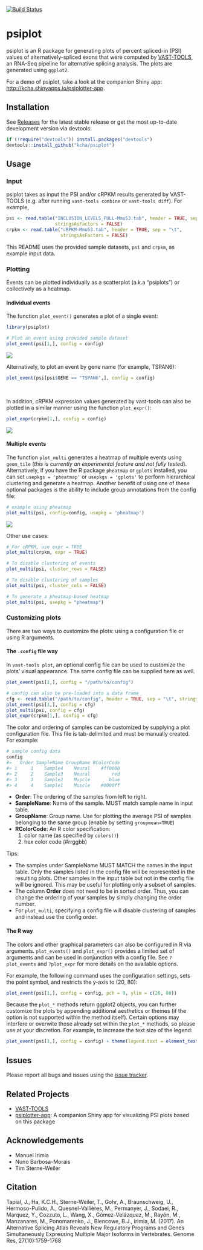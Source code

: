 <!-- README.md is generated from README.Rmd. Please edit that file -->
[![Build
Status](https://travis-ci.org/kcha/psiplot.svg?branch=master)](https://travis-ci.org/kcha/psiplot)

psiplot
=======

psiplot is an R package for generating plots of percent spliced-in (PSI)
values of alternatively-spliced exons that were computed by
[VAST-TOOLS](https://github.com/vastgroup/vast-tools), an RNA-Seq
pipeline for alternative splicing analysis. The plots are generated
using `ggplot2`.

For a demo of psiplot, take a look at the companion Shiny app:
<http://kcha.shinyapps.io/psiplotter-app>.

Installation
------------

See [Releases](https://github.com/kcha/psiplot/releases) for the latest
stable release or get the most up-to-date development version via
devtools:

``` r
if (!require("devtools")) install.packages("devtools")
devtools::install_github("kcha/psiplot")
```

Usage
-----

### Input

psiplot takes as input the PSI and/or cRPKM results generated by
VAST-TOOLS (e.g. after running `vast-tools combine` or
`vast-tools diff`). For example,

``` r
psi <- read.table("INCLUSION_LEVELS_FULL-Mmu53.tab", header = TRUE, sep = "\t",
                  stringsAsFactors = FALSE)
crpkm <- read.table("cRPKM-Mmu53.tab", header = TRUE, sep = "\t",
                    stringsAsFactors = FALSE)
```

This README uses the provided sample datasets, `psi` and `crpkm`, as
example input data.

### Plotting

Events can be plotted individually as a scatterplot (a.k.a “psiplots”)
or collectively as a heatmap.

#### Individual events

The function `plot_event()` generates a plot of a single event:

``` r
library(psiplot)

# Plot an event using provided sample dataset
plot_event(psi[1,], config = config)
```

![](man/figures/plot_event-1.png)

Alternatively, to plot an event by gene name (for example, TSPAN6):

``` r
plot_event(psi[psi$GENE == "TSPAN6",], config = config)
```

<br />

In addition, cRPKM expression values generated by vast-tools can also be
plotted in a similar manner using the function `plot_expr()`:

``` r
plot_expr(crpkm[1,], config = config)
```

![](man/figures/plot_expr-1.png)

#### Multiple events

The function `plot_multi` generates a heatmap of multiple events using
`geom_tile` (*this is currently an experimental feature and not fully
tested*). Alternatively, if you have the R package `pheatmap` or
`gplots` installed, you can set `usepkgs = 'pheatmap'` or
`usepkgs = 'gplots'` to perform hierarchical clustering and generate a
heatmap. Another benefit of using one of these optional packages is the
ability to include group annotations from the config file:

``` r
# example using pheatmap
plot_multi(psi, config=config, usepkg = 'pheatmap')
```

![](man/figures/plot_multi-1.png)

Other use cases:

``` r
# For cRPKM, use expr = TRUE
plot_multi(crpkm, expr = TRUE)

# To disable clustering of events
plot_multi(psi, cluster_rows = FALSE)

# To disable clustering of samples
plot_multi(psi, cluster_cols = FALSE)

# To generate a pheatmap-based heatmap 
plot_multi(psi, usepkg = "pheatmap")
```

### Customizing plots

There are two ways to customize the plots: using a configuration file or
using R arguments.

#### The `.config` file way

In `vast-tools plot`, an optional config file can be used to customize
the plots’ visual appearance. The same config file can be supplied here
as well.

``` r
plot_event(psi[1,], config = "/path/to/config")

# config can also be pre-loaded into a data frame
cfg <- read.table("/path/to/config", header = TRUE, sep = "\t", stringsAsFactor = FALSE)
plot_event(psi[1,], config = cfg)
plot_multi(psi, config = cfg)
plot_expr(crpkm[1,], config = cfg)
```

The color and ordering of samples can be customized by supplying a plot
configuration file. This file is tab-delimited and must be manually
created. For example:

``` r
# sample config data
config
#>   Order SampleName GroupName RColorCode
#> 1     1    Sample4    Neural    #ff0000
#> 2     2    Sample3    Neural        red
#> 3     3    Sample2    Muscle       blue
#> 4     4    Sample1    Muscle    #0000ff
```

-   **Order**: The ordering of the samples from left to right.
-   **SampleName**: Name of the sample. MUST match sample name in input
    table.
-   **GroupName**: Group name. Use for plotting the average PSI of
    samples belonging to the same group (enable by setting
    `groupmean=TRUE`)
-   **RColorCode**: An R color specification:
    1.  color name (as specified by `colors()`)
    2.  hex color code (\#rrggbb)

Tips:

-   The samples under SampleName MUST MATCH the names in the input
    table. Only the samples listed in the config file will be
    represented in the resulting plots. Other samples in the input table
    but not in the config file will be ignored. This may be useful for
    plotting only a subset of samples.
-   The column **Order** does not need to be in sorted order. Thus, you
    can change the ordering of your samples by simply changing the order
    number.
-   For `plot_multi`, specifying a config file will disable clustering
    of samples and instead use the config order.

#### The R way

The colors and other graphical parameters can also be configured in R
via arguments. `plot_events()` and `plot_expr()` provides a limited set
of arguments and can be used in conjunction with a config file. See
`?plot_events` and `?plot_expr` for more details on the available
options.

For example, the following command uses the configuration settings, sets
the point symbol, and restricts the y-axis to (20, 80):

``` r
plot_event(psi[1,], config = config, pch = 9, ylim = c(20, 80))
```

Because the `plot_*` methods return ggplot2 objects, you can further
customize the plots by appending additional aesthetics or themes (if the
option is not supported within the method itself). Certain options may
interfere or overwite those already set within the `plot_*` methods, so
please use at your discretion. For example, to increase the text size of
the legend:

``` r
plot_event(psi[1,], config = config) + theme(legend.text = element_text(size = 20))
```

Issues
------

Please report all bugs and issues using the [issue
tracker](https://github.com/kcha/psiplot/issues).

Related Projects
----------------

-   [VAST-TOOLS](https://github.com/vastgroup/vast-tools)
-   [psiplotter-app](https://github.com/kcha/psiplotter-app): A
    companion Shiny app for visualizing PSI plots based on this package

Acknowledgements
----------------

-   Manuel Irimia
-   Nuno Barbosa-Morais
-   Tim Sterne-Weiler

Citation
--------

Tapial, J., Ha, K.C.H., Sterne-Weiler, T., Gohr, A., Braunschweig, U.,
Hermoso-Pulido, A., Quesnel-Vallières, M., Permanyer, J., Sodaei, R.,
Marquez, Y., Cozzuto, L., Wang, X., Gómez-Velázquez, M., Rayón, M.,
Manzanares, M., Ponomarenko, J., Blencowe, B.J., Irimia, M. (2017). An
Alternative Splicing Atlas Reveals New Regulatory Programs and Genes
Simultaneously Expressing Multiple Major Isoforms in Vertebrates. Genome
Res, 27(10):1759-1768
